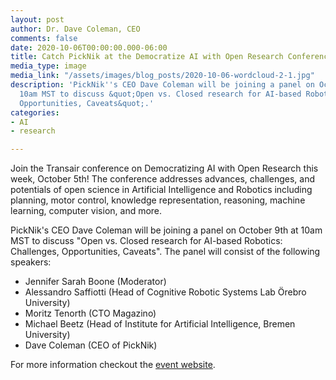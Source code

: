 ```yaml
---
layout: post
author: Dr. Dave Coleman, CEO
comments: false
date: 2020-10-06T00:00:00.000-06:00
title: Catch PickNik at the Democratize AI with Open Research Conference
media_type: image
media_link: "/assets/images/blog_posts/2020-10-06-wordcloud-2-1.jpg"
description: 'PickNik''s CEO Dave Coleman will be joining a panel on October 9th at
  10am MST to discuss &quot;Open vs. Closed research for AI-based Robotics: Challenges,
  Opportunities, Caveats&quot;.'
categories:
- AI
- research

---
```

Join the Transair conference on Democratizing AI with Open Research this week, October 5th! The conference addresses advances, challenges, and potentials of open science in Artificial Intelligence and Robotics including planning, motor control, knowledge representation, reasoning, machine learning, computer vision, and more.

PickNik's CEO Dave Coleman will be joining a panel on October 9th at 10am MST to discuss "Open vs. Closed research for AI-based Robotics: Challenges, Opportunities, Caveats". The panel will consist of the following speakers:

* Jennifer Sarah Boone (Moderator)
* Alessandro Saffiotti (Head of Cognitive Robotic Systems Lab Örebro University)
* Moritz Tenorth (CTO Magazino)
* Michael Beetz (Head of Institute for Artificial Intelligence, Bremen University)
* Dave Coleman (CEO of PickNik)

For more information checkout the [event website](https://transair-bridge.org/conference-2/ "event website").